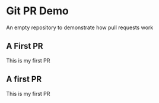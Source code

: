 # Git PR Demo

An empty repository to demonstrate how pull requests work

## A First PR
This is my first PR


## A first PR
This is my first PR
